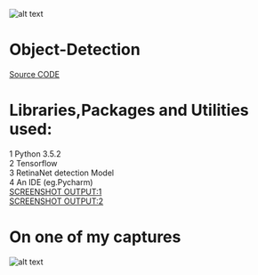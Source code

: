 ![alt text](https://hacktoberfest.digitalocean.com/assets/HF-full-logo-b05d5eb32b3f3ecc9b2240526104cf4da3187b8b61963dd9042fdc2536e4a76c.svg)
# Object-Detection
[Source CODE](https://github.com/shashank077/Object-Detection/blob/master/Firstdetection.py)
# Libraries,Packages and Utilities used:
1 Python 3.5.2\
2 Tensorflow\
3 RetinaNet detection Model\
4 An IDE (eg.Pycharm)\
[SCREENSHOT OUTPUT:1](https://github.com/shashank077/Object-Detection/blob/master/Screenshot%20(122).png)\
[SCREENSHOT OUTPUT:2](https://github.com/shashank077/Object-Detection/blob/master/Screenshot%20(122).png)
# On one of my captures
![alt text](https://github.com/shashank077/Object-Detection/blob/master/imagenew.jpg)
